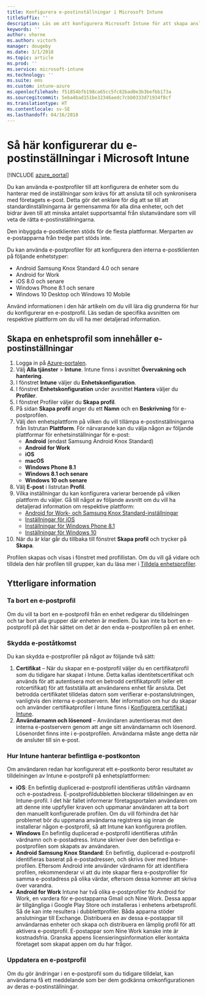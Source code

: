 ```yaml
---
title: Konfigurera e-postinställningar i Microsoft Intune
titleSuffix: ''
description: Läs om att konfigurera Microsoft Intune för att skapa anslutningar till företagets e-post på enheter som du hanterar.
keywords: ''
author: vhorne
ms.author: victorh
manager: dougeby
ms.date: 3/1/2018
ms.topic: article
ms.prod: ''
ms.service: microsoft-intune
ms.technology: ''
ms.suite: ems
ms.custom: intune-azure
ms.openlocfilehash: f51854bfb198ca65cc5fc82bad0e3b3befbb173a
ms.sourcegitcommit: 5eba4bad151be32346aedc7cbb0333d71934f8cf
ms.translationtype: HT
ms.contentlocale: sv-SE
ms.lasthandoff: 04/16/2018
---
```

# <a name="how-to-configure-email-settings-in-microsoft-intune"></a>Så här konfigurerar du e-postinställningar i Microsoft Intune

[!INCLUDE [azure_portal](./includes/azure_portal.md)]

Du kan använda e-postprofiler till att konfigurera de enheter som du hanterar med de inställningar som krävs för att ansluta till och synkronisera med företagets e-post. Detta gör det enklare för dig att se till att standardinställningarna är gemensamma för alla dina enheter, och det bidrar även till att minska antalet supportsamtal från slutanvändare som vill veta de rätta e-postinställningarna.

Den inbyggda e-postklienten stöds för de flesta plattformar. Merparten av e-postapparna från tredje part stöds inte.

Du kan använda e-postprofiler för att konfigurera den interna e-postklienten på följande enhetstyper:

- Android Samsung Knox Standard 4.0 och senare
- Android for Work
- iOS 8.0 och senare
- Windows Phone 8.1 och senare
- Windows 10 Desktop och Windows 10 Mobile

Använd informationen i den här artikeln om du vill lära dig grunderna för hur du konfigurerar en e-postprofil. Läs sedan de specifika avsnitten om respektive plattform om du vill ha mer detaljerad information.

## <a name="create-a-device-profile-containing-email-settings"></a>Skapa en enhetsprofil som innehåller e-postinställningar

1. Logga in på [Azure-portalen](https://portal.azure.com).
2. Välj **Alla tjänster** > **Intune**. Intune finns i avsnittet **Övervakning och hantering**.
3. I fönstret **Intune** väljer du **Enhetskonfiguration**.
2. I fönstret **Enhetskonfiguration** under avsnittet **Hantera** väljer du **Profiler**.
3. I fönstret Profiler väljer du **Skapa profil**.
4. På sidan **Skapa profil** anger du ett **Namn** och en **Beskrivning** för e-postprofilen.
5. Välj den enhetsplattform på vilken du vill tillämpa e-postinställningarna från listrutan **Plattform**. För närvarande kan du välja någon av följande plattformar för enhetsinställningar för e-post:
    - **Android** (endast Samsung Android Knox Standard)
    - **Android for Work**
    - **iOS**
    - **macOS**
    - **Windows Phone 8.1**
    - **Windows 8.1 och senare**
    - **Windows 10 och senare**
6. Välj **E-post** i listrutan **Profil**.
7. Vilka inställningar du kan konfigurera varierar beroende på vilken plattform du väljer. Gå till något av följande avsnitt om du vill ha detaljerad information om respektive plattform:
    - [Android for Work- och Samsung Knox Standard-inställningar](email-settings-android.md)
    - [Inställningar för iOS](email-settings-ios.md)
    - [Inställningar för Windows Phone 8.1](email-settings-windows-phone-8-1.md)
    - [Inställningar för Windows 10](email-settings-windows-10.md)
8. När du är klar går du tillbaka till fönstret **Skapa profil** och trycker på **Skapa**.

Profilen skapas och visas i fönstret med profillistan.
Om du vill gå vidare och tilldela den här profilen till grupper, kan du läsa mer i [Tilldela enhetsprofiler](device-profile-assign.md).

## <a name="further-information"></a>Ytterligare information

### <a name="remove-an-email-profile"></a>Ta bort en e-postprofil

Om du vill ta bort en e-postprofil från en enhet redigerar du tilldelningen och tar bort alla grupper där enheten är medlem. Du kan inte ta bort en e-postprofil på det här sättet om det är den enda e-postprofilen på en enhet.

### <a name="securing-email-access"></a>Skydda e-poståtkomst

Du kan skydda e-postprofiler på något av följande två sätt:

1. **Certifikat** – När du skapar en e-postprofil väljer du en certifikatprofil som du tidigare har skapat i Intune. Detta kallas identitetscertifikat och används för att autentisera mot en betrodd certifikatprofil (eller ett rotcertifikat) för att fastställa att användarens enhet får ansluta. Det betrodda certifikatet tilldelas datorn som verifierar e-postanslutningen, vanligtvis den interna e-postservern.
Mer information om hur du skapar och använder certifikatprofiler i Intune finns i [Konfigurera certifikat i Intune](certificates-configure.md).
2. **Användarnamn och lösenord** – Användaren autentiseras mot den interna e-postservern genom att ange sitt användarnamn och lösenord.
Lösenordet finns inte i e-postprofilen. Användarna måste ange detta när de ansluter till sin e-post.


### <a name="how-intune-handles-existing-email-accounts"></a>Hur Intune hanterar befintliga e-postkonton

Om användaren redan har konfigurerat ett e-postkonto beror resultatet av tilldelningen av Intune e-postprofil på enhetsplattformen:

- **iOS**: En befintlig duplicerad e-postprofil identifieras utifrån värdnamn och e-postadress. E-postprofildubbletten blockerar tilldelningen av en Intune-profil. I det här fallet informerar företagsportalen användaren om att denne inte uppfyller kraven och uppmanar användaren att ta bort den manuellt konfigurerade profilen. Om du vill förhindra det här problemet bör du uppmana användarna registrera sig innan de installerar någon e-postprofil, så att Intune kan konfigurera profilen.
- **Windows** En befintlig duplicerad e-postprofil identifieras utifrån värdnamn och e-postadress. Intune skriver över den befintliga e-postprofilen som skapats av användaren.
- **Android Samsung Knox Standard**: En befintlig, duplicerad e-postprofil identifieras baserat på e-postadressen, och skrivs över med Intune-profilen.
Eftersom Android inte använder värdnamn för att identifiera profilen, rekommenderar vi att du inte skapar flera e-postprofiler för samma e-postadress på olika värdar, eftersom dessa kommer att skriva över varandra.
- **Android for Work** Intune har två olika e-postprofiler för Android for Work, en vardera för e-postapparna Gmail och Nine Work. Dessa appar är tillgängliga i Google Play Store och installeras i enhetens arbetsprofil. Så de kan inte resultera i dubblettprofiler. Båda apparna stöder anslutningar till Exchange. Distribuera en av dessa e-postappar till användarnas enheter och skapa och distribuera en lämplig profil för att aktivera e-postprofil. E-postappar som Nine Work kanske inte är kostnadsfria. Granska appens licensieringsinformation eller kontakta företaget som skapat appen om du har frågor.

### <a name="update-an-email-profile"></a>Uppdatera en e-postprofil

Om du gör ändringar i en e-postprofil som du tidigare tilldelat, kan användarna få ett meddelande som ber dem godkänna omkonfigurationen av deras e-postinställningar.

